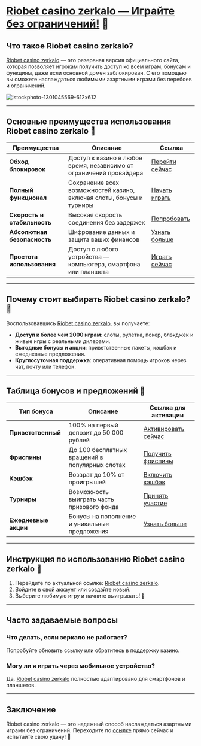 # [Riobet casino zerkalo — Играйте без ограничений!](https://brandplay.link/dtx89f2L) 🎲

## Что такое Riobet casino zerkalo?

[Riobet casino zerkalo](https://brandplay.link/dtx89f2L) — это резервная версия официального сайта, которая позволяет игрокам получить доступ ко всем играм, бонусам и функциям, даже если основной домен заблокирован. С его помощью вы сможете наслаждаться любимыми азартными играми без перебоев и ограничений.

![istockphoto-1301045569-612x612](https://github.com/user-attachments/assets/1fe24d5c-997c-48c9-8023-b6564004317f)

---

## Основные преимущества использования Riobet casino zerkalo 🌟

| **Преимущества**                 | **Описание**                                                                                              | **Ссылка**                                           |
|-----------------------------------|----------------------------------------------------------------------------------------------------------|-----------------------------------------------------|
| **Обход блокировок**              | Доступ к казино в любое время, независимо от ограничений провайдера                                       | [Перейти сейчас](https://brandplay.link/dtx89f2L)   |
| **Полный функционал**             | Сохранение всех возможностей казино, включая слоты, бонусы и турниры                                      | [Начать играть](https://brandplay.link/dtx89f2L)    |
| **Скорость и стабильность**       | Высокая скорость соединения без задержек                                                                  | [Попробовать](https://brandplay.link/dtx89f2L)      |
| **Абсолютная безопасность**       | Шифрование данных и защита ваших финансов                                                                 | [Узнать больше](https://brandplay.link/dtx89f2L)    |
| **Простота использования**        | Доступ с любого устройства — компьютера, смартфона или планшета                                           | [Играть сейчас](https://brandplay.link/dtx89f2L)    |

---

## Почему стоит выбирать Riobet casino zerkalo? 🎰

Воспользовавшись [Riobet casino zerkalo](https://brandplay.link/dtx89f2L), вы получаете:

- **Доступ к более чем 2000 играм**: слоты, рулетка, покер, блэкджек и живые игры с реальными дилерами.
- **Выгодные бонусы и акции**: приветственные пакеты, кэшбэк и ежедневные предложения.
- **Круглосуточная поддержка**: оперативная помощь игроков через чат, почту или телефон.

---

## Таблица бонусов и предложений 💎

| **Тип бонуса**       | **Описание**                                         | **Ссылка для активации**                          |
|-----------------------|-----------------------------------------------------|--------------------------------------------------|
| **Приветственный**    | 100% на первый депозит до 50 000 рублей             | [Активировать сейчас](https://brandplay.link/dtx89f2L) |
| **Фриспины**          | До 100 бесплатных вращений в популярных слотах      | [Получить фриспины](https://brandplay.link/dtx89f2L)    |
| **Кэшбэк**            | Возврат до 10% от проигрышей                        | [Включить кэшбэк](https://brandplay.link/dtx89f2L)       |
| **Турниры**           | Возможность выиграть часть призового фонда          | [Принять участие](https://brandplay.link/dtx89f2L)       |
| **Ежедневные акции**  | Бонусы на пополнение и уникальные предложения       | [Узнать больше](https://brandplay.link/dtx89f2L)         |

---

## Инструкция по использованию Riobet casino zerkalo 📲

1. Перейдите по актуальной ссылке: [Riobet casino zerkalo](https://brandplay.link/dtx89f2L).
2. Войдите в свой аккаунт или создайте новый.
3. Выберите любимую игру и начните выигрывать! 🎉

---

## Часто задаваемые вопросы

### Что делать, если зеркало не работает?
Попробуйте обновить ссылку или обратитесь в поддержку казино.

### Могу ли я играть через мобильное устройство?
Да, [Riobet casino zerkalo](https://brandplay.link/dtx89f2L) полностью адаптировано для смартфонов и планшетов.

---

## Заключение

Riobet casino zerkalo — это надежный способ наслаждаться азартными играми без ограничений. Переходите по [ссылке](https://brandplay.link/dtx89f2L) прямо сейчас и испытайте свою удачу! 🎰
